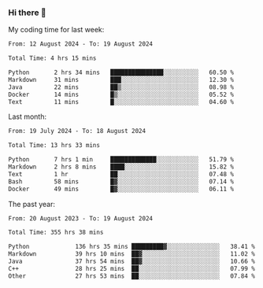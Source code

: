 ### Hi there 👋

My coding time for last week:

<!--START_SECTION:week-->

```txt
From: 12 August 2024 - To: 19 August 2024

Total Time: 4 hrs 15 mins

Python       2 hrs 34 mins   ███████████████░░░░░░░░░░   60.50 %
Markdown     31 mins         ███░░░░░░░░░░░░░░░░░░░░░░   12.30 %
Java         22 mins         ██▒░░░░░░░░░░░░░░░░░░░░░░   08.98 %
Docker       14 mins         █▒░░░░░░░░░░░░░░░░░░░░░░░   05.52 %
Text         11 mins         █░░░░░░░░░░░░░░░░░░░░░░░░   04.60 %
```

<!--END_SECTION:week-->

Last month:

<!--START_SECTION:month-->

```txt
From: 19 July 2024 - To: 18 August 2024

Total Time: 13 hrs 33 mins

Python       7 hrs 1 min     █████████████░░░░░░░░░░░░   51.79 %
Markdown     2 hrs 8 mins    ████░░░░░░░░░░░░░░░░░░░░░   15.82 %
Text         1 hr            ██░░░░░░░░░░░░░░░░░░░░░░░   07.48 %
Bash         58 mins         █▓░░░░░░░░░░░░░░░░░░░░░░░   07.14 %
Docker       49 mins         █▓░░░░░░░░░░░░░░░░░░░░░░░   06.11 %
```

<!--END_SECTION:month-->

The past year:

<!--START_SECTION:year-->

```txt
From: 20 August 2023 - To: 19 August 2024

Total Time: 355 hrs 38 mins

Python             136 hrs 35 mins █████████▓░░░░░░░░░░░░░░░   38.41 %
Markdown           39 hrs 10 mins  ██▓░░░░░░░░░░░░░░░░░░░░░░   11.02 %
Java               37 hrs 54 mins  ██▓░░░░░░░░░░░░░░░░░░░░░░   10.66 %
C++                28 hrs 25 mins  ██░░░░░░░░░░░░░░░░░░░░░░░   07.99 %
Other              27 hrs 53 mins  ██░░░░░░░░░░░░░░░░░░░░░░░   07.84 %
```

<!--END_SECTION:year-->
